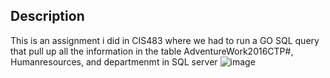 
## Description
This is an assignment i did in CIS483 where we had to run a GO SQL query that pull up all the information in the table AdventureWork2016CTP#, Humanresources, and departmenmt in SQL server 
![image](https://github.com/user-attachments/assets/ca0fd5c5-a40c-4b8a-9309-b589f0bce0b7)
